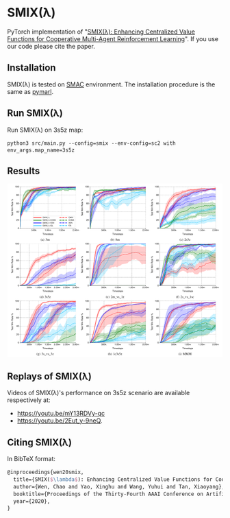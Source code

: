 
# SMIX(λ)

PyTorch implementation of "[SMIX(λ): Enhancing Centralized Value Functions for Cooperative Multi-Agent Reinforcement Learning](http://parnec.nuaa.edu.cn/xtan/paper/AAAI-WenC.2318.pdf)". If you use our code please cite the paper.



## Installation

SMIX(λ) is tested on [SMAC](https://github.com/oxwhirl/smac) environment. The installation procedure is the same as [pymarl](https://github.com/oxwhirl/pymarl).



## Run SMIX(λ)

Run SMIX(λ) on 3s5z map:

```shell
python3 src/main.py --config=smix --env-config=sc2 with env_args.map_name=3s5z
```

## Results

![](assets/result.jpg)

## Replays of SMIX(λ)

Videos of SMIX(λ)'s performance on 3s5z scenario are available respectively at: 
- <https://youtu.be/mY13RDVy-qc>
- <https://youtu.be/2Eut_y-9neQ>.

## Citing SMIX(λ) 

In BibTeX format:

```tex
@inproceedings{wen20smix,
  title={SMIX($\lambda$): Enhancing Centralized Value Functions for Cooperative Multi-Agent Reinforcement Learning},
  author={Wen, Chao and Yao, Xinghu and Wang, Yuhui and Tan, Xiaoyang},
  booktitle={Proceedings of the Thirty-Fourth AAAI Conference on Artificial Intelligence},
  year={2020},
}
```
